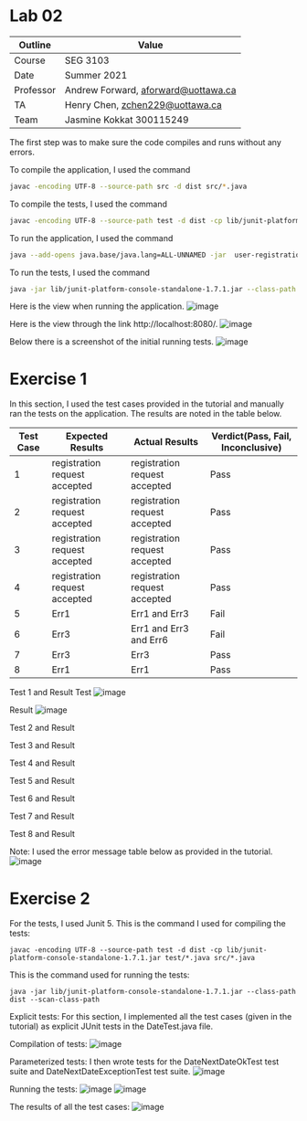 # Lab 02

| Outline | Value |
| --- | --- |
| Course | SEG 3103 |
| Date | Summer 2021 |
| Professor | Andrew Forward, aforward@uottawa.ca |
| TA | Henry Chen, zchen229@uottawa.ca |
| Team |Jasmine Kokkat 300115249<br>|


The first step was to make sure the code compiles and runs without any errors.

To compile the application, I used the command
```bash
javac -encoding UTF-8 --source-path src -d dist src/*.java
```
To compile the tests, I used the command
```bash
javac -encoding UTF-8 --source-path test -d dist -cp lib/junit-platform-console-standalone-1.7.1.jar test/*.java src/*.java
``` 

To run the application, I used the command
```bash
java --add-opens java.base/java.lang=ALL-UNNAMED -jar  user-registration-app-0.1.0.jar
```
To run the tests, I used the command
```bash
java -jar lib/junit-platform-console-standalone-1.7.1.jar --class-path dist --scan-class-path
```


Here is the view when running the application.
![image](https://user-images.githubusercontent.com/55165117/119868541-2871b800-beed-11eb-9acd-892fc2301910.png)

Here is the view through the link http://localhost:8080/.
![image](https://user-images.githubusercontent.com/55165117/119871175-3117bd80-bef0-11eb-837c-4f2be346dee3.png)

Below there is a screenshot of the initial running tests.
![image](https://user-images.githubusercontent.com/55165117/119871524-82c04800-bef0-11eb-8d37-8685e98266ec.png)

# Exercise 1

In this section, I used the test cases provided in the tutorial and manually ran the tests on the application. The results
are noted in the table below.

Test Case |  Expected Results             | Actual Results                   | Verdict(Pass, Fail, Inconclusive)
----------|-------------------------------|----------------------------------|----------------------------------
1         | registration request accepted | registration request accepted    | Pass
2         | registration request accepted | registration request accepted    | Pass
3         | registration request accepted | registration request accepted    | Pass
4         | registration request accepted | registration request accepted    | Pass
5         | Err1                          | Err1 and Err3                    | Fail
6         | Err3                          | Err1 and Err3  and Err6          | Fail
7         | Err3                          | Err3                             | Pass
8         | Err1                          | Err1                             | Pass

Test 1 and Result
Test
![image](https://user-images.githubusercontent.com/55165117/119879921-bbb0ea80-bef9-11eb-94a4-b288086f4746.png)

Result
![image](https://user-images.githubusercontent.com/55165117/119879951-c4092580-bef9-11eb-83a5-9e71260d8de1.png)

Test 2 and Result


Test 3 and Result


Test 4 and Result


Test 5 and Result


Test 6 and Result



Test 7 and Result


Test 8 and Result




Note: I used the error message table below as provided in the tutorial.
![image](https://user-images.githubusercontent.com/55165117/119874518-b05ac080-bef3-11eb-820c-014c2311ebfe.png)

# Exercise 2

For the tests, I used Junit 5. This is the command I used for compiling the tests:

    javac -encoding UTF-8 --source-path test -d dist -cp lib/junit-platform-console-standalone-1.7.1.jar test/*.java src/*.java

This is the command used for running the tests:

    java -jar lib/junit-platform-console-standalone-1.7.1.jar --class-path dist --scan-class-path           


Explicit tests: 
For this section, I implemented all the test cases (given in the tutorial) as explicit JUnit tests in the DateTest.java file.

Compilation of tests:
![image](https://user-images.githubusercontent.com/55165117/119877348-ec435500-bef6-11eb-8367-b0aeb725206b.png)

Parameterized tests:
I then wrote tests for the DateNextDateOkTest test suite and DateNextDateExceptionTest test suite.
![image](https://user-images.githubusercontent.com/55165117/119878444-1d705500-bef8-11eb-9c2f-673a1c180720.png)


Running the tests:
![image](https://user-images.githubusercontent.com/55165117/119878050-b652a080-bef7-11eb-8370-c6bfd85126db.png)
![image](https://user-images.githubusercontent.com/55165117/119877917-96bb7800-bef7-11eb-93d7-f8095d84347d.png)

The results of all the test cases: 
![image](https://user-images.githubusercontent.com/55165117/119878686-6f18df80-bef8-11eb-9f7b-1d78652c5142.png)


